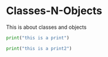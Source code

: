# Classes-N-Objects
This is about classes and objects
```python
print("this is a print")
```
```python
print("this is a print2")
```

